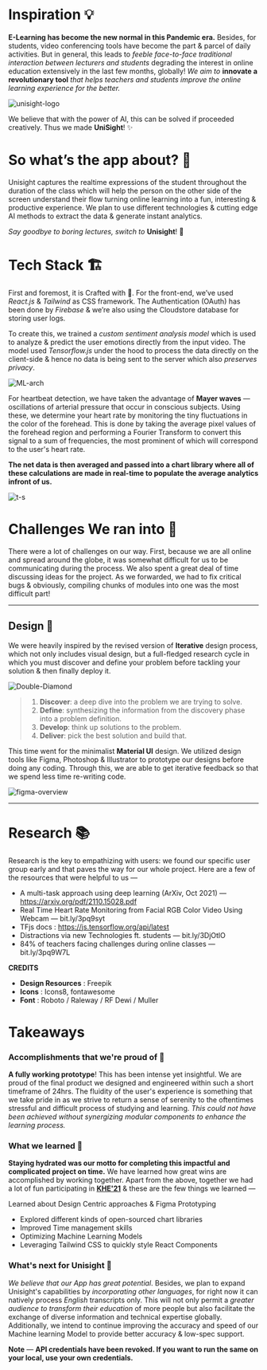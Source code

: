 # Inspiration 💡

**E-Learning has become the new normal in this Pandemic era.** Besides, for students, video conferencing tools have become the part & parcel of daily activities. But in general, this leads to *feeble face-to-face traditional interaction between lecturers and students* degrading the interest in online education extensively in the last few months, globally! *We aim to* **innovate a revolutionary tool** *that helps teachers and students improve the online learning experience for the better.*

![unisight-logo](https://i.postimg.cc/9FHf4dgF/unisight.png)

We believe that with the power of AI, this can be solved if proceeded creatively. Thus we made **UniSight**! ✨

# So what’s the app about? 🤔

Unisight captures the realtime expressions of the student throughout the duration of the class which will help the person on the other side of the screen understand their flow turning online learning into a fun, interesting & productive experience. We plan to use different technologies & cutting edge AI methods to extract the data & generate instant analytics.

*Say goodbye to boring lectures, switch to* **Unisight**! 🚀

# Tech Stack 🏗
First and foremost, it is Crafted with 💙. 
For the front-end, we’ve used *React.js* & *Tailwind* as CSS framework. The Authentication (OAuth) has been done by *Firebase* & we’re also using the Cloudstore database for storing user logs. 

To create this, we trained a *custom sentiment analysis model* which is used to analyze & predict the user emotions directly from the input video. The model used *Tensorflow.js* under the hood to process the data directly on the client-side & hence no data is being sent to the server which also *preserves privacy*.

![ML-arch](https://i.postimg.cc/7Y5kXfCJ/ML-model-architecture.png)

For heartbeat detection, we have taken the advantage of **Mayer waves** — oscillations of arterial pressure that occur in conscious subjects. Using these, we determine your heart rate by monitoring the tiny fluctuations in the color of the forehead. This is done by taking the average pixel values of the forehead region and performing a Fourier Transform to convert this signal to a sum of frequencies, the most prominent of which will correspond to the user's heart rate.

**The net data is then averaged and passed into a chart library where all of these calculations are made in real-time to populate the average analytics infront of us.**

![t-s](https://i.postimg.cc/L5TnThhb/techteam.png)

# Challenges We ran into 🧱
There were a lot of challenges on our way. First, because we are all online and spread around the globe, it was somewhat difficult for us to be communicating during the process. We also spent a great deal of time discussing ideas for the project. As we forwarded, we had to fix critical bugs & obviously, compiling chunks of modules into one was the most difficult part! 

---
## Design 🎨

We were heavily inspired by the revised version of **Iterative** design process, which not only includes visual design, but a full-fledged research cycle in which you must discover and define your problem before tackling your solution & then finally deploy it.

![Double-Diamond](https://i.postimg.cc/bvQV3jHt/doublediamonddesignprocess.png)

> 1. **Discover**: a deep dive into the problem we are trying to solve.
> 2. **Define**: synthesizing the information from the discovery phase into a problem definition.
> 3. **Develop**: think up solutions to the problem.
> 4. **Deliver**: pick the best solution and build that.

This time went for the minimalist **Material UI** design. We utilized design tools like Figma,  Photoshop & Illustrator to prototype our designs before doing any coding. Through this, we are able to get iterative feedback so that we spend less time re-writing code.

![figma-overview](https://i.postimg.cc/P5qdg2FJ/Figma-Prototype-View.png)

---

# Research 📚
Research is the key to empathizing with users: we found our specific user group early and that paves the way for our whole project. Here are a few of the resources that were helpful to us —

- A multi-task approach using deep learning (ArXiv, Oct 2021) — https://arxiv.org/pdf/2110.15028.pdf
- Real Time Heart Rate Monitoring from Facial RGB Color Video Using Webcam — bit.ly/3pq9syt
- TFjs docs : https://js.tensorflow.org/api/latest
- Distractions via new Technologies ft. students — bit.ly/3DjOtlO
- 84% of teachers facing challenges during online classes — bit.ly/3pq9W7L



**CREDITS**
- **Design Resources** : Freepik
- **Icons** : Icons8, fontawesome
- **Font** : Roboto / Raleway / RF Dewi / Muller

# Takeaways
### Accomplishments that we're proud of 🙌
**A fully working prototype**! This has been intense yet insightful. We are proud of the final product we designed and engineered within such a short timeframe of 24hrs. The fluidity of the user's experience is something that we take pride in as we strive to return a sense of serenity to the oftentimes stressful and difficult process of studying and learning. *This could not have been achieved without synergizing modular components to enhance the learning process.*


### What we learned 🙌
**Staying hydrated was our motto for completing this impactful and complicated project on time.** We have learned how great wins are accomplished by working together. Apart from the above, together we had a lot of fun participating in **[KHE'21](https://khe.io)** & these are the few things we learned —

Learned about Design Centric approaches & Figma Prototyping

- Explored different kinds of open-sourced chart libraries
- Improved Time management skills
- Optimizing Machine Learning Models
- Leveraging Tailwind CSS to quickly style React Components


### What's next for Unisight 📃
*We believe that our App has great potential*. Besides, we plan to expand Unisight's capabilities by *incorporating other languages*, for right now it can natively process *English* transcripts only. This will not only permit a *greater audience to transform their education* of more people but also facilitate the exchange of diverse information and technical expertise globally. Additionally, we intend to continue improving the accuracy and speed of our Machine learning Model to provide better accuracy & low-spec support. 

**Note** — **API credentials have been revoked. If you want to run the same on your local, use your own credentials.**
